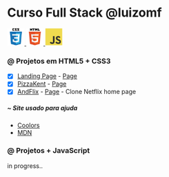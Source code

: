 # Curso Full Stack @luizomf

<a href="https://www.w3schools.com/css/" target="_blank"> <img src="https://raw.githubusercontent.com/devicons/devicon/master/icons/css3/css3-original-wordmark.svg" alt="css3" width="40" height="40"/> </a> <a href="https://www.w3.org/html/" target="_blank"> <img src="https://raw.githubusercontent.com/devicons/devicon/master/icons/html5/html5-original-wordmark.svg" alt="html5" width="40" height="40"/> </a> <a href="https://developer.mozilla.org/en-US/docs/Web/JavaScript" target="_blank"> <img src="https://raw.githubusercontent.com/devicons/devicon/master/icons/javascript/javascript-original.svg" alt="javascript" width="40" height="40"/> </a>


### @ Projetos em HTML5 + CSS3

- [x] [Landing Page](https://github.com/rafaelcastrobr/CourseFullStack/tree/master/Html_CSS/Landing-page) - [Page](https://rafaelcastrobr.github.io/CourseFullStack/Html_CSS/Landing-page/)
- [x] [PizzaKent](https://github.com/rafaelcastrobr/CourseFullStack/tree/master/Html_CSS/PizzaKent) - [Page](https://pizzakent.netlify.app/)
- [x] [AndFlix](https://github.com/rafaelcastrobr/CourseFullStack/tree/master/Html_CSS/PizzaKent) - [Page](https://rafaelcastrobr.github.io/CourseFullStack/Html_CSS/AndFlix/) - Clone Netflix home page

##### ~ Site usado para ajuda

- [Coolors](https://coolors.co/)
- [MDN](https://developer.mozilla.org/)


### @ Projetos + JavaScript

in progress..